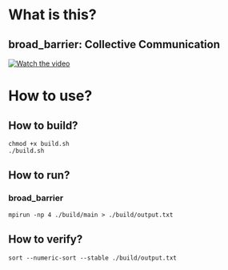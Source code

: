 # What is this?

## broad_barrier: Collective Communication

[![Watch the video](https://img.youtube.com/vi/q9OfXis50Rg/hqdefault.jpg)](https://www.youtu.be/q9OfXis50Rg)

# How to use?

## How to build?

```
chmod +x build.sh
./build.sh
```

## How to run?

### broad_barrier

```
mpirun -np 4 ./build/main > ./build/output.txt
```

## How to verify?

```
sort --numeric-sort --stable ./build/output.txt
```